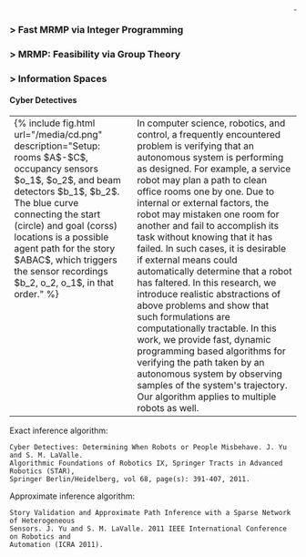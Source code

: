 <div style="text-align: right">
  <a href="https://scholar.google.com/citations?user=jkRa2LEAAAAJ&hl=en"><span style="color:blue">&nbsp;</span></a>
</div>


### &#62; Fast MRMP via Integer Programming 

### &#62; MRMP: Feasibility via Group Theory

### &#62; Information Spaces


#### Cyber Detectives 

<table border="0"  style="border: none!important; vertical-align:top;">
  <tr style="border: none!important;">
    <td width="200px" style="border: none!important;  vertical-align:top;">
      {% include fig.html url="/media/cd.png" description="Setup: rooms $A$-$C$, occupancy sensors $o_1$, $o_2$, and beam detectors $b_1$, $b_2$. The blue curve connecting the start (circle) and goal (corss) locations is a possible agent path for the story $ABAC$, which triggers the sensor recordings $b_2, o_2, o_1$, in that order." %}  
    </td>
    <td style="border: none!important; vertical-align:top;">
       In computer science, robotics, and control, a frequently encountered problem is verifying that an autonomous system is performing as designed. For example, a service robot may plan a path to clean office rooms one by one. Due to internal or external factors, the robot may mistaken one room for another and fail to accomplish its task without knowing that it has failed. In such cases, it is desirable if external means could automatically determine that a robot has faltered. In this research, we introduce realistic abstractions of above problems and show that such formulations are computationally tractable. In this work, we provide fast, dynamic programming based algorithms for verifying the path taken by an autonomous system by observing samples of the system's trajectory. Our algorithm applies to multiple robots as well. 
    </td>
  </tr>
</table>

Exact inference algorithm:
```
Cyber Detectives: Determining When Robots or People Misbehave. J. Yu and S. M. LaValle. 
Algorithmic Foundations of Robotics IX, Springer Tracts in Advanced Robotics (STAR), 
Springer Berlin/Heidelberg, vol 68, page(s): 391-407, 2011.
```

Approximate inference algorithm:
```
Story Validation and Approximate Path Inference with a Sparse Network of Heterogeneous 
Sensors. J. Yu and S. M. LaValle. 2011 IEEE International Conference on Robotics and 
Automation (ICRA 2011).
```

